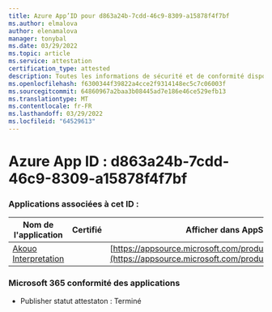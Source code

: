 ```yaml
---
title: Azure App’ID pour d863a24b-7cdd-46c9-8309-a15878f4f7bf
ms.author: elmalova
author: elenamalova
manager: tonybal
ms.date: 03/29/2022
ms.topic: article
ms.service: attestation
certification_type: attested
description: Toutes les informations de sécurité et de conformité disponibles pour d863a24b-7cdd-46c9-8309-a15878f4f7bf.
ms.openlocfilehash: f6300344f39822a4cce2f9314148ec5c7c06003f
ms.sourcegitcommit: 64860967a2baa3b08445ad7e186e46ce529efb13
ms.translationtype: MT
ms.contentlocale: fr-FR
ms.lasthandoff: 03/29/2022
ms.locfileid: "64529613"
---
```

# <a name="azure-app-id-d863a24b-7cdd-46c9-8309-a15878f4f7bf"></a>Azure App ID : d863a24b-7cdd-46c9-8309-a15878f4f7bf


### <a name="apps-associated-with-this-id"></a>Applications associées à cet ID :
| **Nom de l'application** | **Certifié** | **Afficher dans AppSource** |
|--------------|---------------|-----------------------|
| [Akouo Interpretation](../forward/WA200003814.md) |  | [https://appsource.microsoft.com/product/office/WA200003814](https://appsource.microsoft.com/product/office/WA200003814) |

### <a name="microsoft-365-app-compliance-status"></a>Microsoft 365 conformité des applications
- Publisher statut attestaton : Terminé
